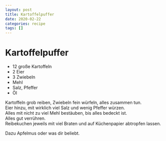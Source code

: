 ```yaml
---
layout: post
title: Kartoffelpuffer
date: 2020-02-22
categories: recipe
tags: []
---
```

# Kartoffelpuffer

- 12 große Kartoffeln
- 2 Eier
- 3 Zwiebeln
- Mehl
- Salz, Pfeffer
- Öl

Kartoffeln grob reiben, Zwiebeln fein würfeln, alles zusammen tun.  
Eier hinzu, mit wirklich viel Salz und wenig Pfeffer würzen.  
Alles mit nicht zu viel Mehl bestäuben, bis alles bedeckt ist.  
Alles gut verrühren.  
Reibekuchen jeweils mit viel Braten und auf Küchenpapier abtropfen lassen.  
  
Dazu Apfelmus oder was dir beliebt.  
